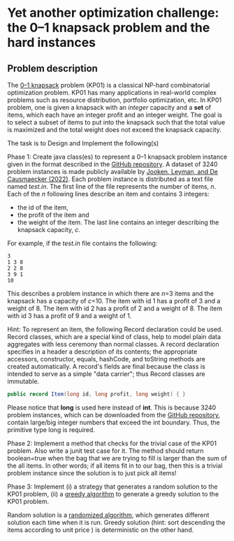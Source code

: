 # Yet another optimization challenge: the 0–1 knapsack problem and the hard instances

## Problem description

The [0–1 knapsack](https://www.sciencedirect.com/science/article/pii/S0925231223007531) problem (KP01) is a classical NP-hard combinatorial optimization problem.
KP01 has many applications in real-world complex problems such as resource distribution, portfolio optimization, etc.
In KP01 problem, one is given a knapsack with an _integer_ capacity and a **set** of  items, which each have an integer profit and an integer weight.
The goal is to select a subset of items to put into the knapsack such that the total value is maximized and the total weight does not exceed the knapsack capacity.

The task is to Design and Implement the following(s)

Phase 1:  Create java class(es) to represent a 0–1 knapsack problem instance given in the format described in the [GitHub repository](https://github.com/JorikJooken/knapsackProblemInstances).
A dataset of 3240 problem instances is made publicly available by [Jooken, Leyman, and De Causmaecker (2022)](https://www.sciencedirect.com/science/article/pii/S037722172101016X). 
Each problem instance is distributed as a text file named *test.in*.
The first line of the file represents the number of items, *n*. Each of the *n* following lines describe an item and contains 3 integers: 
* the id of the item, 
* the profit of the item and 
* the weight of the item. 
The last line contains an integer describing the knapsack capacity, *c*.

For example, if the *test.in* file contains the following:

```
3
1 3 8
2 2 8
3 9 1
10
```

This describes a problem instance in which there are *n*=3 items and the knapsack has a capacity of *c*=10.
The item with id 1 has a profit of 3 and a weight of 8.
The item with id 2 has a profit of 2 and a weight of 8.
The item with id 3 has a profit of 9 and a weight of 1.

Hint: To represent an item, the following Record declaration could be used.
Record classes, which are a special kind of class, help to model plain data aggregates with less ceremony than normal classes.
A record declaration specifies in a header a description of its contents; the appropriate accessors, constructor, equals, hashCode, and toString methods are created automatically.
A record's fields are final because the class is intended to serve as a simple "data carrier"; thus Record classes are immutable.

``` java
public record Item(long id, long profit, long weight) { }
```

Please notice that **long** is used here instead of **int**. 
This is because 3240 problem instances, which can be downloaded from the [GitHub repository](https://github.com/JorikJooken/knapsackProblemInstances),
contain large/big integer numbers that exceed the int boundary. Thus, the primitive type long is required.

Phase 2: Implement a method that checks for the trivial case of the KP01 problem. Also write a junit test case for it.
The method should return boolean=true when the bag that we are trying to fill is larger than the sum of the all items.
In other words; if all items fit in to our bag, then this is a trivial problem instance since the solution is to just pick all items!

Phase 3: Implement (i) a strategy that generates a random solution to the KP01 problem,
(ii) a [greedy algorithm](https://www.geeksforgeeks.org/greedy-algorithms/) to generate a greedy solution to the KP01 problem.

Random solution is a [randomized algorithm](https://www.slideshare.net/anniyappa/randomized-algorithms-ver-10), which generates different solution each time when it is run.
Greedy solution (hint: sort descending the items according to unit price ) is deterministic on the other hand. 